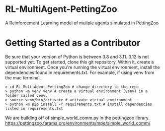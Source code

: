 # RL-MultiAgent-PettingZoo
A Reinforcement Learning model of muliple agents simulated in PettingZoo

# Getting Started as a Contributor
Be sure that your version of Python is between 3.8 and 3.11. 3.12 is not supported yet. To get started, clone this git repository. Within it, create a virtual environment. Once you're running the virtual environment, install the dependencies found in requirements.txt. For example, if using venv from the mac terminal,
```console
> cd RL-MultiAgent-PettingZoo # change directory to the repo
> python -m venv venv # create a virtual environment (venv) in a folder called venv.
> source venv/bin/activate # activate virtual environment
> python -m pip install -r requirements.txt # install dependencies listed in requirements.txt
```

We are building off of simple_world_comm.py in the pettingzoo library.
https://pettingzoo.farama.org/environments/mpe/simple_world_comm/
